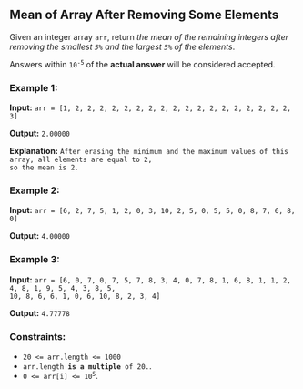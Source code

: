 <h2>Mean of Array After Removing Some Elements</h2>


<p>Given an integer array <code>arr</code>, return <i>the mean of the remaining integers after removing the smallest 
<code>5%</code> and the largest <code>5%</code> of the elements</i>.</p>

<p>Answers within <code>10<sup>-5</sup></code> of the <b>actual answer</b> will be considered accepted.</p>


<h3>Example 1:</h3>
<p><b>Input:</b> <code>arr = [1, 2, 2, 2, 2, 2, 2, 2, 2, 2, 2, 2, 2, 2, 2, 2, 2, 2, 2, 3]</code></p>
<p><b>Output:</b> <code>2.00000</code></p>
<p><b>Explanation:</b> <code>After erasing the minimum and the maximum values of this array, all elements are equal to 2, 
so the mean is 2.</code></p>

<h3>Example 2:</h3>
<p><b>Input:</b> <code>arr = [6, 2, 7, 5, 1, 2, 0, 3, 10, 2, 5, 0, 5, 5, 0, 8, 7, 6, 8, 0]</code></p>
<p><b>Output:</b> <code>4.00000</code></p>

<h3>Example 3:</h3>
<p><b>Input:</b> <code>arr = [6, 0, 7, 0, 7, 5, 7, 8, 3, 4, 0, 7, 8, 1, 6, 8, 1, 1, 2, 4, 8, 1, 9, 5, 4, 3, 8, 5,
10, 8, 6, 6, 1, 0, 6, 10, 8, 2, 3, 4]</code></p>
<p><b>Output:</b> <code>4.77778</code></p>


<h3>Constraints:</h3>
<ul>
    <li><code>20 <= arr.length <= 1000</code></li>
    <li><code>arr.length <b>is a multiple</b> of 20.</code>.</li>
    <li><code>0 <= arr[i] <= 10<sup>5</sup></code>.</li>
</ul>